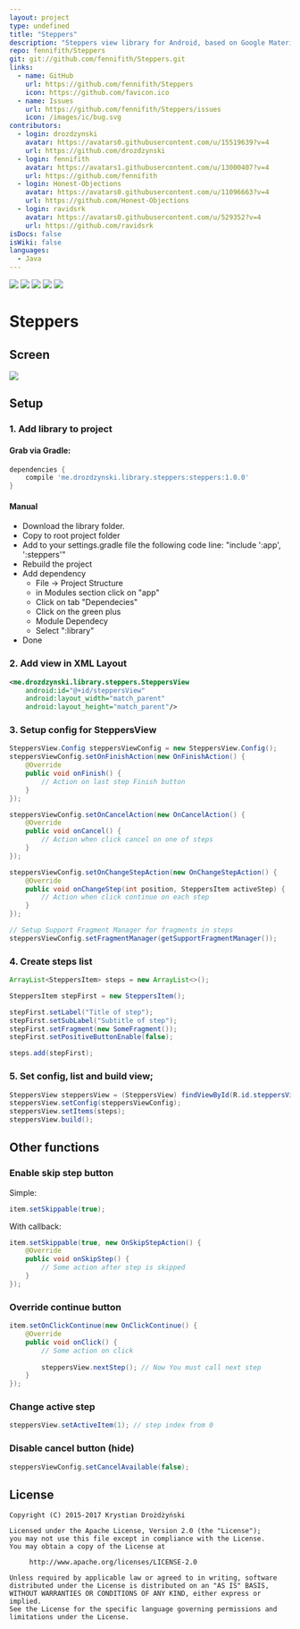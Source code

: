 ```yaml
---
layout: project
type: undefined
title: "Steppers"
description: "Steppers view library for Android, based on Google Material design guidelines"
repo: fennifith/Steppers
git: git://github.com/fennifith/Steppers.git
links:
  - name: GitHub
    url: https://github.com/fennifith/Steppers
    icon: https://github.com/favicon.ico
  - name: Issues
    url: https://github.com/fennifith/Steppers/issues
    icon: /images/ic/bug.svg
contributors:
  - login: drozdzynski
    avatar: https://avatars0.githubusercontent.com/u/15519639?v=4
    url: https://github.com/drozdzynski
  - login: fennifith
    avatar: https://avatars1.githubusercontent.com/u/13000407?v=4
    url: https://github.com/fennifith
  - login: Honest-Objections
    avatar: https://avatars0.githubusercontent.com/u/11096663?v=4
    url: https://github.com/Honest-Objections
  - login: ravidsrk
    avatar: https://avatars0.githubusercontent.com/u/529352?v=4
    url: https://github.com/ravidsrk
isDocs: false
isWiki: false
languages:
  - Java
---
```


<img src="https://api.travis-ci.org/drozdzynski/Steppers.svg" /> <a href="https://android-arsenal.com/details/1/3301"><img src="https://img.shields.io/badge/Android%20Arsenal-Steppers-green.svg?style=true"></a>
<a href="https://www.patreon.com/drozdzynski" rel="Patreon"><img src="https://img.shields.io/badge/donate-patreon-%23E6461A.svg" /></a>
<a href="https://gitter.im/drozdzynski/Steppers" rel="Gitter"><img src="https://img.shields.io/gitter/room/nwjs/nw.js.svg" /></a>
<a href="https://twitter.com/drozdzynskime" rel="some text"><img src="https://img.shields.io/twitter/follow/drozdzynskime.svg?style=social&label=Follow" /></a>

# Steppers

## Screen

<img src="https://drozdzynski.me/repo/steppers/screen.gif" />

## Setup

### 1. Add library to project

#### Grab via Gradle:
```groovy
dependencies {
    compile 'me.drozdzynski.library.steppers:steppers:1.0.0'
}
```

#### Manual
* Download the library folder.
* Copy to root project folder
* Add to your settings.gradle file the following code line: "include ':app', ':steppers'"
* Rebuild the project
* Add dependency
    * File → Project Structure
    * in Modules section click on "app"
    * Click on tab "Dependecies"
    * Click on the green plus
    * Module Dependecy
    * Select ":library"
* Done

### 2. Add view in XML Layout
```xml
<me.drozdzynski.library.steppers.SteppersView
    android:id="@+id/steppersView"
    android:layout_width="match_parent"
    android:layout_height="match_parent"/>
```

### 3. Setup config for SteppersView
```java
SteppersView.Config steppersViewConfig = new SteppersView.Config();
steppersViewConfig.setOnFinishAction(new OnFinishAction() {
    @Override
    public void onFinish() {
        // Action on last step Finish button
    }
});

steppersViewConfig.setOnCancelAction(new OnCancelAction() {
    @Override
    public void onCancel() {
        // Action when click cancel on one of steps
    }
});

steppersViewConfig.setOnChangeStepAction(new OnChangeStepAction() {
    @Override
    public void onChangeStep(int position, SteppersItem activeStep) {
        // Action when click continue on each step
    }
});

// Setup Support Fragment Manager for fragments in steps
steppersViewConfig.setFragmentManager(getSupportFragmentManager());
```

### 4. Create steps list
```java
ArrayList<SteppersItem> steps = new ArrayList<>();

SteppersItem stepFirst = new SteppersItem();

stepFirst.setLabel("Title of step");
stepFirst.setSubLabel("Subtitle of step");
stepFirst.setFragment(new SomeFragment());
stepFirst.setPositiveButtonEnable(false);

steps.add(stepFirst);
```

### 5. Set config, list and build view;
```java
SteppersView steppersView = (SteppersView) findViewById(R.id.steppersView);
steppersView.setConfig(steppersViewConfig);
steppersView.setItems(steps);
steppersView.build();
```

## Other functions

### Enable skip step button
Simple:
```java
item.setSkippable(true);
```

With callback:
```java
item.setSkippable(true, new OnSkipStepAction() {
    @Override
    public void onSkipStep() {
        // Some action after step is skipped
    }
});
```

### Override continue button
```java
item.setOnClickContinue(new OnClickContinue() {
    @Override
    public void onClick() {
        // Some action on click
        
        steppersView.nextStep(); // Now You must call next step
    }
});
```

### Change active step
```java
steppersView.setActiveItem(1); // step index from 0 
```

### Disable cancel button (hide)
```java
steppersViewConfig.setCancelAvailable(false);
```

## License
```
Copyright (C) 2015-2017 Krystian Drożdżyński

Licensed under the Apache License, Version 2.0 (the "License");
you may not use this file except in compliance with the License.
You may obtain a copy of the License at

     http://www.apache.org/licenses/LICENSE-2.0

Unless required by applicable law or agreed to in writing, software
distributed under the License is distributed on an "AS IS" BASIS,
WITHOUT WARRANTIES OR CONDITIONS OF ANY KIND, either express or implied.
See the License for the specific language governing permissions and
limitations under the License.
```
